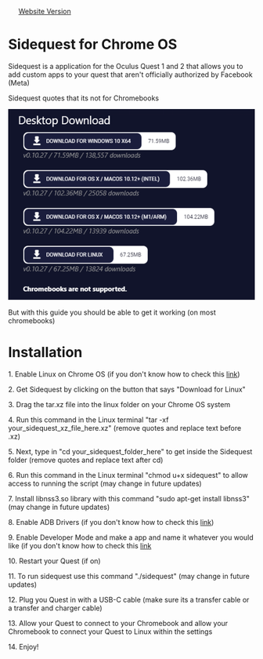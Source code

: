 <marquee direction="right"><a href="http://finobe.rf.gd/projects/sidequest-chromeos/">Website Version</a></marquee>
<h1> Sidequest for Chrome OS </h1>
<p> Sidequest is a application for the Oculus Quest 1 and 2 that allows you to add custom apps to your quest that aren't officially authorized by Facebook (Meta) </p>
<p> Sidequest quotes that its not for Chromebooks </p>
<img src="https://github.com/finobeproject/sidequest-chromeos/blob/main/chromebook_notsupported.PNG" alt="Chromebook Not Supported Image">
<p> But with this guide you should be able to get it working (on most chromebooks)
<h1> Installation </h1>
<p> 1. Enable Linux on Chrome OS (if you don't know how to check this <a href="https://youtu.be/l2__5omnfQ8">link</a>) </p>
<p> 2. Get Sidequest by clicking on the button that says "Download for Linux" </p>
<p> 3. Drag the tar.xz file into the linux folder on your Chrome OS system </p>
<p> 4. Run this command in the Linux terminal "tar -xf your_sidequest_xz_file_here.xz" (remove quotes and replace text before .xz) </p>
<p> 5. Next, type in "cd your_sidequest_folder_here" to get inside the Sidequest folder (remove quotes and replace text after cd) </p>
<p> 6. Run this command in the Linux terminal "chmod u+x sidequest" to allow access to running the script (may change in future updates)
<p> 7. Install libnss3.so library with this command "sudo apt-get install libnss3" (may change in future updates)</p>
<p> 8. Enable ADB Drivers (if you don't know how to check this <a href="https://youtu.be/lgIZuqwTuAo">link</a>) </p>
<p> 9. Enable Developer Mode and make a app and name it whatever you would like (if you don't know how to check this <a href="https://youtu.be/mxzkVtrUWzc">link</a> </p>
<p> 10. Restart your Quest (if on) </p>
<p> 11. To run sidequest use this command "./sidequest" (may change in future updates) </p>
<p> 12. Plug you Quest in with a USB-C cable (make sure its a transfer cable or a transfer and charger cable) <p>
<p> 13. Allow your Quest to connect to your Chromebook and allow your Chromebook to connect your Quest to Linux within the settings </p>
<p> 14. Enjoy! </p>
